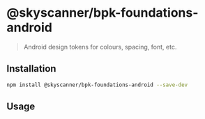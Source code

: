 # @skyscanner/bpk-foundations-android

> Android design tokens for colours, spacing, font, etc.

## Installation

```sh
npm install @skyscanner/bpk-foundations-android --save-dev
```

## Usage
